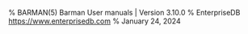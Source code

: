 % BARMAN(5) Barman User manuals | Version 3.10.0
% EnterpriseDB <https://www.enterprisedb.com>
% January 24, 2024
